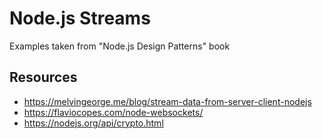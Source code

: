 # Node.js Streams

Examples taken from "Node.js Design Patterns" book


## Resources

* https://melvingeorge.me/blog/stream-data-from-server-client-nodejs
* https://flaviocopes.com/node-websockets/
* https://nodejs.org/api/crypto.html
